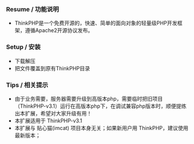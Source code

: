 ﻿

### Resume / 功能说明

* ThinkPHP是一个免费开源的，快速、简单的面向对象的轻量级PHP开发框架，遵循Apache2开源协议发布。


### Setup / 安装

* 下载解压
* 把文件覆盖到原有ThinkPHP目录


### Tips / 相关提示

* 由于业务需要，服务器需要升级到高版本php，需要临时把旧项目（ThinkPHP-v3.1）运行在高版本php下，在调试兼容php版本时，顺便提练出本扩展，希望对大家升级有用！
* 本扩展适用于 ThinkPHP-v3.1
* 本扩展与 贴心猫(imcat) 项目本身无关；如果新用户用 ThinkPHP，建议使用最新版本；

